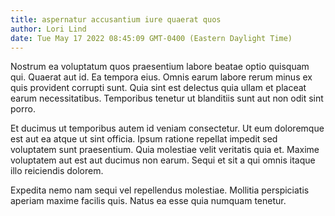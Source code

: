 ```yaml
---
title: aspernatur accusantium iure quaerat quos
author: Lori Lind
date: Tue May 17 2022 08:45:09 GMT-0400 (Eastern Daylight Time)
---
```

Nostrum ea voluptatum quos praesentium labore beatae optio quisquam qui. Quaerat aut id. Ea tempora eius. Omnis earum labore rerum minus ex quis provident corrupti sunt. Quia sint est delectus quia ullam et placeat earum necessitatibus. Temporibus tenetur ut blanditiis sunt aut non odit sint porro.

 Et ducimus ut temporibus autem id veniam consectetur. Ut eum doloremque est aut ea atque ut sint officia. Ipsum ratione repellat impedit sed voluptatem sunt praesentium. Quia molestiae velit veritatis quia et. Maxime voluptatem aut est aut ducimus non earum. Sequi et sit a qui omnis itaque illo reiciendis dolorem.

 Expedita nemo nam sequi vel repellendus molestiae. Mollitia perspiciatis aperiam maxime facilis quis. Natus ea esse quia numquam tenetur.
